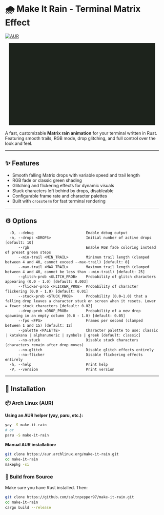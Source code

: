 # 🌧️ Make It Rain - Terminal Matrix Effect

[![AUR](https://img.shields.io/badge/AUR-available-blue.svg)](https://aur.archlinux.org/packages/make-it-rain)

<p align="center">
  <img src="assets/mir.gif" alt="Demo" />
</p>

A fast, customizable **Matrix rain animation** for your terminal written in Rust. Featuring smooth trails, RGB mode, drop glitching, and full control over the look and feel.

---

## ✨ Features

- Smooth falling Matrix drops with variable speed and trail length  
- RGB fade or classic green shading  
- Glitching and flickering effects for dynamic visuals  
- Stuck characters left behind by drops, disableable  
- Configurable frame rate and character palettes  
- Built with `crossterm` for fast terminal rendering

---

## ⚙️ Options

```
  -D, --debug                        Enable debug output
  -n, --drops <DROPS>                Initial number of active drops [default: 10]
      --rgb                          Enable RGB fade coloring instead of preset green steps
      --min-trail <MIN_TRAIL>        Minimum trail length (clamped between 4 and 40, cannot exceed --max-trail) [default: 8]
      --max-trail <MAX_TRAIL>        Maximum trail length (clamped between 4 and 40, cannot be less than --min-trail) [default: 25]
      --glitch-prob <GLITCH_PROB>    Probability of glitch characters appearing (0.0 - 1.0) [default: 0.003]
      --flicker-prob <FLICKER_PROB>  Probability of character flickering (0.0 - 1.0) [default: 0.01]
      --stuck-prob <STUCK_PROB>      Probability (0.0–1.0) that a falling drop leaves a character stuck on screen when it resets. Lower = fewer stuck characters [default: 0.02]
      --drop-prob <DROP_PROB>        Probability of a new drop spawning in an empty column (0.0 - 1.0) [default: 0.05]
      --fps <FPS>                    Frames per second (clamped between 1 and 15) [default: 12]
      --palette <PALETTE>            Character palette to use: classic | katakana | alphanumeric | symbols | greek [default: classic]
      --no-stuck                     Disable stuck characters (characters remain after drop moves)
      --no-glitch                    Disable glitch effects entirely
      --no-flicker                   Disable flickering effects entirely
  -h, --help                         Print help
  -V, --version                      Print version
```

---

## 🚀 Installation

### 📦 Arch Linux (AUR)

**Using an AUR helper (yay, paru, etc.):**
```bash
yay -S make-it-rain
# or
paru -S make-it-rain
```

**Manual AUR installation:**
```bash
git clone https://aur.archlinux.org/make-it-rain.git
cd make-it-rain
makepkg -si
```

### 🦀 Build from Source

Make sure you have Rust installed. Then:
```bash
git clone https://github.com/saltnpepper97/make-it-rain.git
cd make-it-rain
cargo build --release
